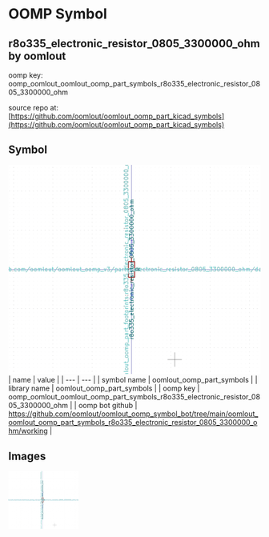 # OOMP Symbol  
## r8o335_electronic_resistor_0805_3300000_ohm  by oomlout  
  
oomp key: oomp_oomlout_oomlout_oomp_part_symbols_r8o335_electronic_resistor_0805_3300000_ohm  
  
source repo at: [https://github.com/oomlout/oomlout_oomp_part_kicad_symbols](https://github.com/oomlout/oomlout_oomp_part_kicad_symbols)  
## Symbol  
  
[![working.png](working_600.png)](working.png)  
| name | value | 
| --- | --- | 
| symbol name | oomlout_oomp_part_symbols | 
| library name | oomlout_oomp_part_symbols | 
| oomp key | oomp_oomlout_oomlout_oomp_part_symbols_r8o335_electronic_resistor_0805_3300000_ohm | 
| oomp bot github | https://github.com/oomlout/oomlout_oomp_symbol_bot/tree/main/oomlout_oomlout_oomp_part_symbols_r8o335_electronic_resistor_0805_3300000_ohm/working | 
## Images  
  
[![working.png](working_140.png)](working.png)  

